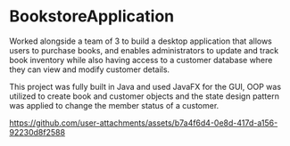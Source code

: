 # BookstoreApplication

Worked alongside a team of 3 to build a desktop application that allows users to purchase books, 
and enables administrators to update and track book inventory while also having access to a customer 
database where they can view and modify customer details.

This project was fully built in Java and used JavaFX for the GUI, 
OOP was utilized to create book and customer objects and 
the state design pattern was applied to change the member status of a customer.

https://github.com/user-attachments/assets/b7a4f6d4-0e8d-417d-a156-92230d8f2588
